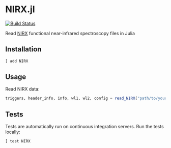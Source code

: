 # NIRX.jl

[![Build Status](https://travis-ci.com/rob-luke/NIRX.jl.svg?branch=master)](https://travis-ci.com/rob-luke/NIRX.jl)

Read [NIRX](https://nirx.net/) functional near-infrared spectroscopy files in Julia


## Installation

```julia
] add NIRX
```


## Usage

Read NIRX data:
```julia
triggers, header_info, info, wl1, wl2, config = read_NIRX("path/to/your/data")
```


## Tests

Tests are automatically run on continuous integration servers. Run the tests locally:
```julia
] test NIRX
```
